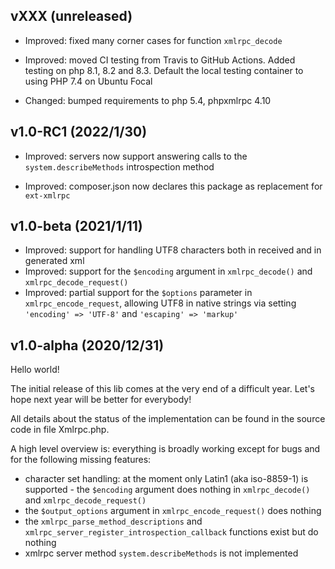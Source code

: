 ## vXXX (unreleased)

- Improved: fixed many corner cases for function `xmlrpc_decode`

- Improved: moved CI testing from Travis to GitHub Actions. Added testing on php 8.1, 8.2 and 8.3. Default the local
  testing container to using PHP 7.4 on Ubuntu Focal

- Changed: bumped requirements to php 5.4, phpxmlrpc 4.10


## v1.0-RC1 (2022/1/30)

- Improved: servers now support answering calls to the `system.describeMethods` introspection method

- Improved: composer.json now declares this package as replacement for `ext-xmlrpc`


## v1.0-beta (2021/1/11)

- Improved: support for handling UTF8 characters both in received and in generated xml
- Improved: support for the `$encoding` argument in `xmlrpc_decode()` and `xmlrpc_decode_request()`
- Improved: partial support for the `$options` parameter in `xmlrpc_encode_request`, allowing UTF8 in native strings
  via setting `'encoding' => 'UTF-8'` and `'escaping' => 'markup'`


## v1.0-alpha (2020/12/31)

Hello world!

The initial release of this lib comes at the very end of a difficult year. Let's hope next year will be better for everybody!

All details about the status of the implementation can be found in the source code in file Xmlrpc.php.

A high level overview is: everything is broadly working except for bugs and for the following missing features:
- character set handling: at the moment only Latin1 (aka iso-8859-1) is supported - the `$encoding` argument does nothing
  in `xmlrpc_decode()` and `xmlrpc_decode_request()`
- the `$output_options` argument in `xmlrpc_encode_request()` does nothing
- the `xmlrpc_parse_method_descriptions` and `xmlrpc_server_register_introspection_callback` functions exist but do nothing
- xmlrpc server method `system.describeMethods` is not implemented

